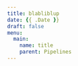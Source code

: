 ```yaml
---
title: blabliblup
date: {{ .Date }}
draft: false
menu:
  main:
    name: title
    parent: Pipelines
---
```

